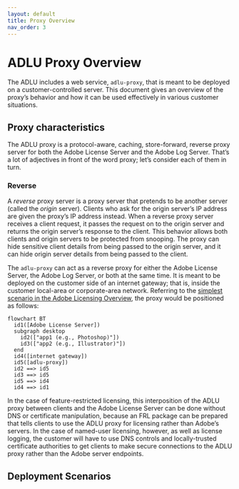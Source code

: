```yaml
---
layout: default
title: Proxy Overview
nav_order: 3
---
```


# ADLU Proxy Overview

The ADLU includes a web service, `adlu-proxy`, that is meant to be deployed on a customer-controlled server.  This document gives an overview of the proxy’s behavior and how it can be used effectively in various customer situations.

## Proxy characteristics

The ADLU proxy is a protocol-aware, caching, store-forward, reverse proxy server for both the Adobe License Server and the Adobe Log Server.  That’s a lot of adjectives in front of the word proxy; let’s consider each of them in turn.

### Reverse

A *reverse* proxy server is a proxy server that pretends to be another server (called the _origin_ server).  Clients who ask for the origin server’s IP address are given the proxy’s IP address instead.  When a reverse proxy server receives a client request, it passes the request on to the origin server and returns the origin server’s response to the client.  This behavior allows both clients and origin servers to be protected from snooping. The proxy can hide sensitive client details from being passed to the origin server, and it can hide origin server details from being passed to the client.

The `adlu-proxy` can act as a reverse proxy for either the Adobe License Server, the Adobe Log Server, or both at the same time.  It is meant to be deployed on the customer side of an internet gateway; that is, inside the customer local-area or corporate-area network.  Referring to the [simplest scenario in the Adobe Licensing Overview](./licensing-and-logging-overview.md#launch-time-licensing), the proxy would be positioned as follows:

```mermaid
flowchart BT
  id1([Adobe License Server])
  subgraph desktop
    id2(["app1 (e.g., Photoshop)"])
    id3(["app2 (e.g., Illustrator)"])
  end
  id4([internet gateway])
  id5([adlu-proxy])
  id2 ==> id5
  id3 ==> id5
  id5 ==> id4
  id4 ==> id1
```

In the case of feature-restricted licensing, this interposition of the ADLU proxy between clients and the Adobe License Server can be done without DNS or certificate manipulation, because an FRL package can be prepared that tells clients to use the ADLU proxy for licensing rather than Adobe’s servers.  In the case of named-user licensing, however, as well as license logging, the customer will have to use DNS controls and locally-trusted certificate authorities to get clients to make secure connections to the ADLU proxy rather than the Adobe server endpoints.

## Deployment Scenarios

